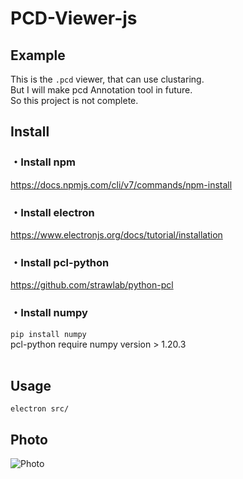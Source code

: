 # PCD-Viewer-js<br>
## Example<br>
This is the ```.pcd``` viewer, that can use clustaring.<br>
But I will make pcd Annotation tool in future. <br>
So this project is not complete.
## Install <br>
### ・Install npm
https://docs.npmjs.com/cli/v7/commands/npm-install
### ・Install electron
https://www.electronjs.org/docs/tutorial/installation
### ・Install pcl-python
https://github.com/strawlab/python-pcl
### ・Install numpy
```pip install numpy```<br>
pcl-python require numpy version > 1.20.3 
<br><br>
## Usage
```electron src/```
<br>
## Photo
![Photo](https://imgur.com/QODIyn2.png)
